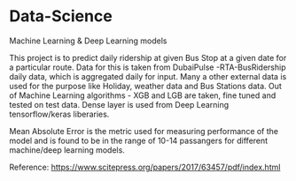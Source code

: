 # Data-Science
Machine Learning &amp; Deep Learning models

This project is to predict daily ridership at given Bus Stop at a given date for a particular route.
Data for this is taken from DubaiPulse -RTA-BusRidership daily data, which is aggregated daily for input.
Many a other external data is used for the purpose like Holiday, weather data and Bus Stations data.
Out of Machine Learning algorithms - XGB and LGB are taken, fine tuned and tested on test data.
Dense layer is used from Deep Learning tensorflow/keras liberaries.

Mean Absolute Error is the metric used for measuring performance of the model and is found to be in the range of 10-14 passangers for different machine/deep learning models.

Reference: https://www.scitepress.org/papers/2017/63457/pdf/index.html
